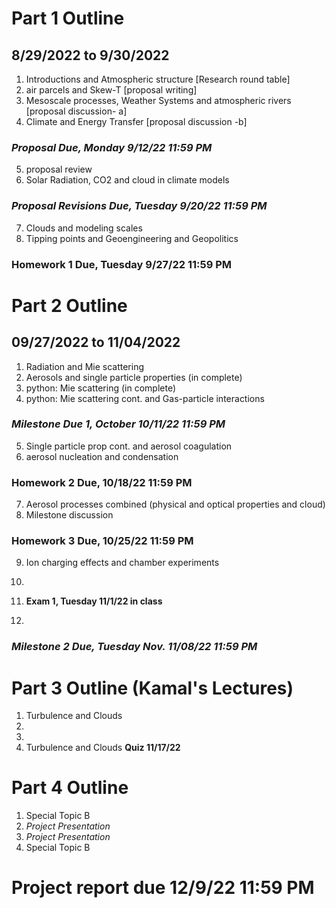 # Part 1 Outline
## 8/29/2022 to 9/30/2022

1. Introductions and Atmospheric structure [Research round table]
2. air parcels and Skew-T [proposal writing]
3. Mesoscale processes, Weather Systems and atmospheric rivers [proposal discussion- a]
4. Climate and Energy Transfer [proposal discussion -b]
### *Proposal Due, Monday 9/12/22 11:59 PM*
5. proposal review
6. Solar Radiation, CO2 and cloud in climate models
### *Proposal Revisions Due, Tuesday 9/20/22 11:59 PM*
7. Clouds and modeling scales
8. Tipping points and Geoengineering and Geopolitics 
### Homework 1 Due, Tuesday 9/27/22 11:59 PM
# Part 2 Outline
## 09/27/2022 to 11/04/2022
1. Radiation and Mie scattering
2. Aerosols and single particle properties (in complete)
3. python: Mie scattering (in complete)
4. python: Mie scattering cont. and Gas-particle interactions
### *Milestone Due 1, October 10/11/22 11:59 PM*
5. Single particle prop cont. and aerosol coagulation
6. aerosol nucleation and condensation
### Homework 2 Due, 10/18/22 11:59 PM

7. Aerosol processes combined (physical and optical properties and cloud)
8. Milestone discussion

### Homework 3 Due, 10/25/22 11:59 PM

9. Ion charging effects and chamber experiments
10. 

9. **Exam 1, Tuesday 11/1/22 in class**
10. 

### *Milestone 2 Due, Tuesday Nov. 11/08/22 11:59 PM*

# Part 3 Outline (Kamal's Lectures)
1. Turbulence and Clouds 
2.
3.
4. Turbulence and Clouds **Quiz 11/17/22**

# Part 4 Outline

1. Special Topic B
2. *Project Presentation*
3. *Project Presentation*
4. Special Topic B

# Project report due 12/9/22 11:59 PM
